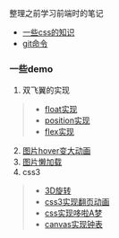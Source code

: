 整理之前学习前端时的笔记

- [一些css的知识](./about_CSS.md)
- [git命令](./git.md)

### 一些demo
1. 双飞翼的实现
  > - [float实现](./demos/float_flexable.html)
  > - [position实现](./demos/absolute_flexable.html)
  > - [flex实现](./demos/flex_flexable.html)
2. [图片hover变大动画](./demos/image_hover.html)
3. [图片懒加载](./demos/lazyLoad.html)
4. css3
  > - [3D旋转](./demos/3d_rotate.html)
  > - [css3实现翻页动画](./demos/flip_over.html)
  > - [css实现哆啦A梦](./demos/Doraemon.html)
  > - [canvas实现钟表](./demos/canvas_clock.html)
